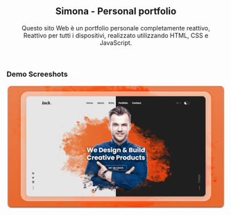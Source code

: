 <div align="center">
  
  <h2 align="center">Simona - Personal portfolio</h2>

  Questo sito Web è un portfolio personale completamente reattivo, <br/> Reattivo per tutti i dispositivi, realizzato utilizzando HTML, CSS e JavaScript.

</div>

<br />

### Demo Screeshots

![Simona Portfolio Desktop Demo](./readme-images/desktop.png "Desktop Demo")

